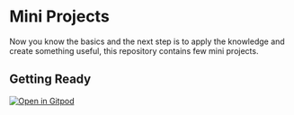 # Mini Projects

Now you know the basics and the next step is to apply the knowledge and create something useful, this repository contains few mini projects.

## Getting Ready

[![Open in Gitpod](https://gitpod.io/button/open-in-gitpod.svg)](https://gitpod.io/#https://github.com/codelex-io/prep-course-day-three)
